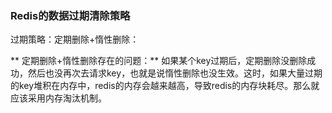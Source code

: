 ### Redis的数据过期清除策略
过期策略：定期删除+惰性删除：

** 定期删除+惰性删除存在的问题：**
如果某个key过期后，定期删除没删除成功，然后也没再次去请求key，也就是说惰性删除也没生效。这时，如果大量过期的key堆积在内存中，redis的内存会越来越高，导致redis的内存块耗尽。那么就应该采用内存淘汰机制。
